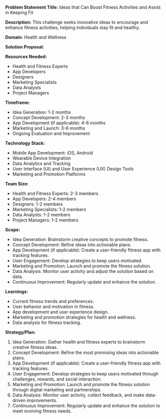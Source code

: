 **Problem Statement Title:** Ideas that Can Boost Fitness Activities and Assist in Keeping Fit

**Description:** This challenge seeks innovative ideas to encourage and enhance fitness activities, helping individuals stay fit and healthy.

**Domain:** Health and Wellness

**Solution Proposal:**

**Resources Needed:**
- Health and Fitness Experts
- App Developers
- Designers
- Marketing Specialists
- Data Analysts
- Project Managers

**Timeframe:** 
- Idea Generation: 1-2 months
- Concept Development: 2-3 months
- App Development (if applicable): 4-6 months
- Marketing and Launch: 3-6 months
- Ongoing Evaluation and Improvement

**Technology Stack:** 
- Mobile App Development: iOS, Android
- Wearable Device Integration
- Data Analytics and Tracking
- User Interface (UI) and User Experience (UX) Design Tools
- Marketing and Promotion Platforms

**Team Size:**
- Health and Fitness Experts: 2-3 members
- App Developers: 2-4 members
- Designers: 1-2 members
- Marketing Specialists: 1-2 members
- Data Analysts: 1-2 members
- Project Managers: 1-2 members

**Scope:**
- Idea Generation: Brainstorm creative concepts to promote fitness.
- Concept Development: Refine ideas into actionable plans.
- App Development (if applicable): Create a user-friendly fitness app with tracking features.
- User Engagement: Develop strategies to keep users motivated.
- Marketing and Promotion: Launch and promote the fitness solution.
- Data Analysis: Monitor user activity and adjust the solution based on data.
- Continuous Improvement: Regularly update and enhance the solution.

**Learnings:**
- Current fitness trends and preferences.
- User behavior and motivation in fitness.
- App development and user experience design.
- Marketing and promotion strategies for health and wellness.
- Data analysis for fitness tracking.

**Strategy/Plan:**
1. Idea Generation: Gather health and fitness experts to brainstorm creative fitness ideas.
2. Concept Development: Refine the most promising ideas into actionable plans.
3. App Development (if applicable): Create a user-friendly fitness app with tracking features.
4. User Engagement: Develop strategies to keep users motivated through challenges, rewards, and social interaction.
5. Marketing and Promotion: Launch and promote the fitness solution through digital marketing and partnerships.
6. Data Analysis: Monitor user activity, collect feedback, and make data-driven improvements.
7. Continuous Improvement: Regularly update and enhance the solution to meet evolving fitness needs.